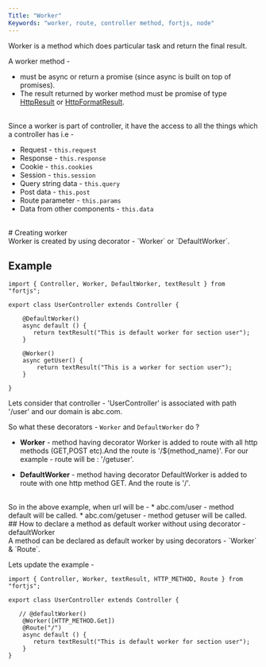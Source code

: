 ```yaml
---
Title: "Worker"
Keywords: "worker, route, controller method, fortjs, node"
---
```


Worker is a method which does particular task and return the final result. 

A worker method -

* must be async or return a promise (since async is built on top of promises).
* The result returned by worker method must be promise of type [HttpResult](/tutorial/http-result) or [HttpFormatResult](/tutorial/http-format-result).

<br>
Since a worker is part of controller, it have the access to all the things which a controller has i.e - 

* Request - `this.request`
* Response - `this.response`
* Cookie - `this.cookies`
* Session - `this.session`
* Query string data - `this.query`
* Post data - `this.post`
* Route parameter -  `this.params`
* Data from other components -  `this.data`

<br>
# Creating worker

<br>
Worker is created by using decorator - `Worker` or `DefaultWorker`.


## Example

```
import { Controller, Worker, DefaultWorker, textResult } from "fortjs";

export class UserController extends Controller {
   
    @DefaultWorker()
    async default () {
       return textResult("This is default worker for section user");
    }

    @Worker()
    async getUser() {
        return textResult("This is a worker for section user");
    }

}
```

Lets consider that controller - 'UserController' is associated with path '/user' and our domain is abc.com.

So what these decorators - `Worker` and `DefaultWorker` do ?

* **Worker** - method having decorator Worker is added to route with all http methods (GET,POST etc).And the route is '/${method_name}'. For our example - route will be : '/getuser'.

* **DefaultWorker** - method having decorator DefaultWorker is added to route with one http method GET. And the route is '/'.

<br>
So in the above example, when url will be - 
* abc.com/user - method default will be called.
* abc.com/getuser - method getuser will be called.

<br>
## How to declare a method as default worker without using decorator - defaultWorker

<br>
A method can be declared as default worker by using decorators - `Worker` & `Route`.

Lets update the example -

```
import { Controller, Worker, textResult, HTTP_METHOD, Route } from "fortjs";

export class UserController extends Controller {
    
   // @defaultWorker()
    @Worker([HTTP_METHOD.Get])
    @Route("/")
    async default () {
       return textResult("This is default worker for section user");
    }
}
```
